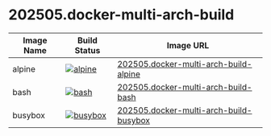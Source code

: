 # 202505.docker-multi-arch-build

Image Name|Build Status|Image URL
---|---|---
alpine|[![alpine](https://github.com/mazgi-showcase/202505.docker-multi-arch-build/actions/workflows/alpine.yaml/badge.svg)](https://github.com/mazgi-showcase/202505.docker-multi-arch-build/actions/workflows/alpine.yaml)|[202505.docker-multi-arch-build-alpine](https://github.com/mazgi-showcase/202505.docker-multi-arch-build/pkgs/container/202505.docker-multi-arch-build-alpine)
bash|[![bash](https://github.com/mazgi-showcase/202505.docker-multi-arch-build/actions/workflows/bash.yaml/badge.svg)](https://github.com/mazgi-showcase/202505.docker-multi-arch-build/actions/workflows/bash.yaml)|[202505.docker-multi-arch-build-bash](https://github.com/mazgi-showcase/202505.docker-multi-arch-build/pkgs/container/202505.docker-multi-arch-build-bash)
busybox|[![busybox](https://github.com/mazgi-showcase/202505.docker-multi-arch-build/actions/workflows/busybox.yaml/badge.svg)](https://github.com/mazgi-showcase/202505.docker-multi-arch-build/actions/workflows/busybox.yaml)|[202505.docker-multi-arch-build-busybox](https://github.com/mazgi-showcase/202505.docker-multi-arch-build/pkgs/container/202505.docker-multi-arch-build-busybox)
